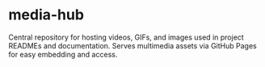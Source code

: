 # media-hub
Central repository for hosting videos, GIFs, and images used in project READMEs and documentation. Serves multimedia assets via GitHub Pages for easy embedding and access.
